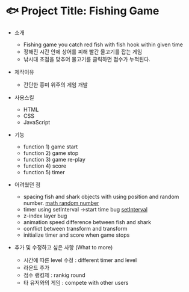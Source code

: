 # :fish: Project Title: Fishing Game

- 소개

  - Fishing game you catch red fish with fish hook within given time
  - 정해진 시간 안에 상어를 피해 빨간 물고기를 잡는 게임
  - 낚시대 초점을 맞추어 물고기를 클릭하면 점수가 누적된다.

- 제작이유

  - 간단한 흥미 위주의 게임 개발

- 사용스킬

  - HTML
  - CSS
  - JavaScript

- 기능

  - function 1) game start
  - function 2) game stop
  - function 3) game re-play
  - function 4) score
  - function 5) timer

- 어려웠던 점

  - spacing fish and shark objects with using position and random number.
    [math random number](https://www.udacity.com/blog/2021/04/javascript-random-numbers.html#:~:text=Javascript%20creates%20pseudo%2Drandom%20numbers,it%20will%20never%20be%201.)
  - timer using setInterval ->start time bug
    [setInterval](https://sunnnkim.tistory.com/168)
  - z-index layer bug
  - animation speed difference between fish and shark
  - conflict between transform and transform
  - initialize timer and score when game stops

- 추가 및 수정하고 싶은 사항 (What to more)

  - 시간에 따른 level 수정 : different timer and level
  - 라운드 추가
  - 점수 랭킹제 : rankig round
  - 타 유저와의 게임 : compete with other users

